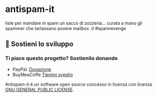 # antispam-it

liste per mandare in spam un sacco di zozzeria... curata a mano gli spammer che tartassano povere mailbox .it #spamrevenge

## 💖 Sostieni lo sviluppo

### Ti piace questo progetto? Sostienilo donando

- PayPal: [Donazione](https://www.paypal.com/donate?business=4RXVK5TKS3YT2&currency_code=EUR)
- BuyMeaCoffe [Tienimi sveglio](https://www.buymeacoffee.com/marcoacorte)

Antispam-it è un software open source concesso in licenza con licenza  [GNU GENERAL PUBLIC LICENSE](LICENSE.md).
